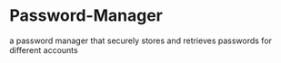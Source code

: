 # Password-Manager
 a password manager that securely stores and retrieves  passwords for different accounts

